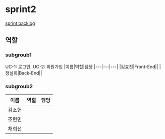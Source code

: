 # sprint2
[sprint backlog](./spring_backlog.md)
## 역할

### subgroub1

UC-1: 로그인, UC-2: 회원가입
|이름|역할|담당
|---|---|---|
|김효진|Front-End||
|정설희|Back-End||


### subgroub2

| 이름   | 역할 | 담당 |
| ------ | ---- | ---- |
| 김소현 |      |      |
| 조현민 |      |      |
| 채희선 |      |      |
